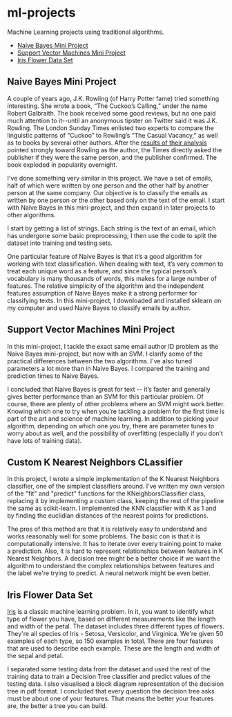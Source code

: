 ml-projects
==============

Machine Learning projects using traditional algorithms.
* [Naive Bayes Mini Project](#naive-bayes-mini-project)
* [Support Vector Machines Mini Project](#support-vector-machines-mini-project)
* [Iris Flower Data Set](#iris-flower-data-set)

## Naive Bayes Mini Project

A couple of years ago, J.K. Rowling (of Harry Potter fame) tried something interesting. She wrote a book, “The Cuckoo’s Calling,” under the name Robert Galbraith. The book received some good reviews, but no one paid much attention to it--until an anonymous tipster on Twitter said it was J.K. Rowling. The London Sunday Times enlisted two experts to compare the linguistic patterns of “Cuckoo” to Rowling’s “The Casual Vacancy,” as well as to books by several other authors. After the [results of their analysis](http://languagelog.ldc.upenn.edu/nll/?p=5315) pointed strongly toward Rowling as the author, the Times directly asked the publisher if they were the same person, and the publisher confirmed. The book exploded in popularity overnight.

I've done something very similar in this project. We have a set of emails, half of which were written by one person and the other half by another person at the same company. Our objective is to classify the emails as written by one person or the other based only on the text of the email. I start with Naive Bayes in this mini-project, and then expand in later projects to other algorithms.

I start by getting a list of strings. Each string is the text of an email, which has undergone some basic preprocessing; I then use the code to split the dataset into training and testing sets.

One particular feature of Naive Bayes is that it’s a good algorithm for working with text classification. When dealing with text, it’s very common to treat each unique word as a feature, and since the typical person’s vocabulary is many thousands of words, this makes for a large number of features. The relative simplicity of the algorithm and the independent features assumption of Naive Bayes make it a strong performer for classifying texts. In this mini-project, I downloaded and installed sklearn on my computer and used Naive Bayes to classify emails by author.

## Support Vector Machines Mini Project

In this mini-project, I tackle the exact same email author ID problem as the Naive Bayes mini-project, but now with an SVM. I clarify some of the practical differences between the two algorithms. I've also tuned parameters a lot more than in Naive Bayes. I compared the training and prediction times to Naive Bayes.

I concluded that Naive Bayes is great for text -- it’s faster and generally gives better performance than an SVM for this particular problem. Of course, there are plenty of other problems where an SVM might work better. Knowing which one to try when you’re tackling a problem for the first time is part of the art and science of machine learning. In addition to picking your algorithm, depending on which one you try, there are parameter tunes to worry about as well, and the possibility of overfitting (especially if you don’t have lots of training data).

## Custom K Nearest Neighbors CLassifier

In this project, I wrote a simple implementation of the K Nearest Neighbors classifier, one of the simplest classifiers around. I've written my own version of the "fit" and "predict" functions for the KNeighborsClassifier class, replacing it by implementing a custom class, keeping the rest of the pipeline the same as scikit-learn. I implemented the KNN classifier with K as 1 and by finding the euclidian distances of the nearest points for predictions.

The pros of this method are that it is relatively easy to understand and works reasonably well for some problems. The basic con is that it is computationally intensive. It has to iterate over every training point to make a prediction. Also, it is hard to represent relationships between features in K Nearest Neighbors. A decision tree might be a better choice if we want the algorithm to understand the complex relationships between features and the label we're trying to predict. A neural network might be even better.

## Iris Flower Data Set

[Iris](https://en.wikipedia.org/wiki/Iris_flower_data_set) is a classic machine learning problem. In it, you want to identify what type of flower you have, based on different measurements like the length and width of the petal. The dataset includes three different types of flowers. They're all species of Iris - Setosa, Versicolor, and Virginica. We're given 50 examples of each type, so 150 examples in total. There are four features that are used to describe each example. These are the length and width of the sepal and petal.

I separated some testing data from the dataset and used the rest of the training data to train a Decision Tree classifier and predict values of the testing data. I also visualised a block diagram representation of the decision tree in pdf format. I concluded that every question the decision tree asks must be about one of your features. That means the better your features are, the better a tree you can build.